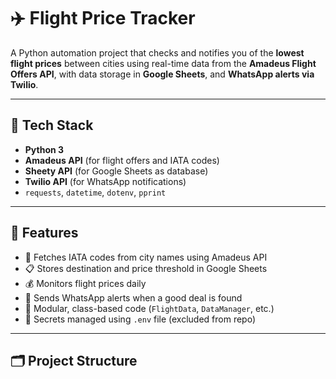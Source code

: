 # ✈️ Flight Price Tracker

A Python automation project that checks and notifies you of the **lowest flight prices** between cities using real-time data from the **Amadeus Flight Offers API**, with data storage in **Google Sheets**, and **WhatsApp alerts via Twilio**.

---

## 🚀 Tech Stack

- **Python 3**
- **Amadeus API** (for flight offers and IATA codes)
- **Sheety API** (for Google Sheets as database)
- **Twilio API** (for WhatsApp notifications)
- `requests`, `datetime`, `dotenv`, `pprint`

---

## 📌 Features

- 🔎 Fetches IATA codes from city names using Amadeus API
- 📋 Stores destination and price threshold in Google Sheets
- 💰 Monitors flight prices daily
- 📲 Sends WhatsApp alerts when a good deal is found
- 🧱 Modular, class-based code (`FlightData`, `DataManager`, etc.)
- 🔐 Secrets managed using `.env` file (excluded from repo)

---

## 🗂️ Project Structure


